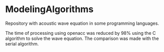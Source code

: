 # ModelingAlgorithms
Repository with acoustic wave equation in some programming languages.

The time of processing using openacc was reduced by 98% using the C algorithm to solve the wave equation. The comparison was made with the serial algorithm.